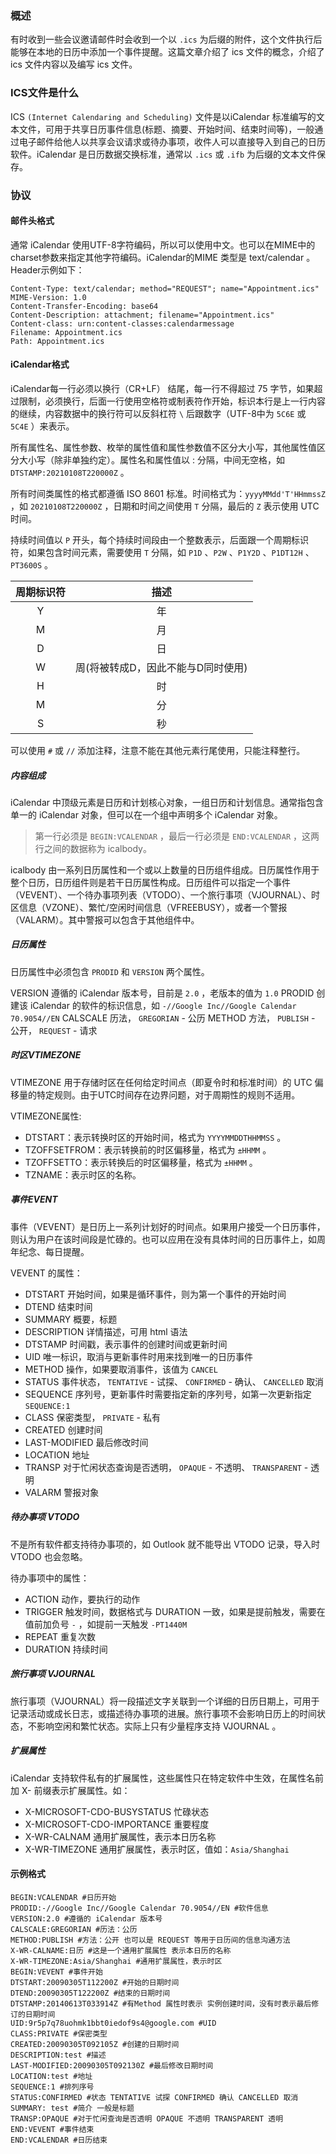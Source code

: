 ### 概述

有时收到一些会议邀请邮件时会收到一个以 `.ics` 为后缀的附件，这个文件执行后能够在本地的日历中添加一个事件提醒。这篇文章介绍了 ics 文件的概念，介绍了 ics 文件内容以及编写 ics 文件。

### ICS文件是什么

ICS `(Internet Calendaring and Scheduling)` 文件是以iCalendar 标准编写的文本文件，可用于共享日历事件信息(标题、摘要、开始时间、结束时间等)，一般通过电子邮件给他人以共享会议请求或待办事项，收件人可以直接导入到自己的日历软件。iCalendar 是日历数据交换标准，通常以 `.ics` 或 `.ifb` 为后缀的文本文件保存。

### 协议

#### 邮件头格式

通常 iCalendar 使用UTF-8字符编码，所以可以使用中文。也可以在MIME中的charset参数来指定其他字符编码。iCalendar的MIME 类型是 text/calendar 。Header示例如下：

```
Content-Type: text/calendar; method="REQUEST"; name="Appointment.ics"
MIME-Version: 1.0
Content-Transfer-Encoding: base64
Content-Description: attachment; filename="Appointment.ics"
Content-class: urn:content-classes:calendarmessage
Filename: Appointment.ics
Path: Appointment.ics
```

#### iCalendar格式

iCalendar每一行必须以换行（CR+LF） 结尾，每一行不得超过 75 字节，如果超过限制，必须换行，后面一行使用空格符或制表符作开始，标识本行是上一行内容的继续，内容数据中的换行符可以反斜杠符 `\` 后跟数字（UTF-8中为 `5C6E` 或 `5C4E` ）来表示。

所有属性名、属性参数、枚举的属性值和属性参数值不区分大小写，其他属性值区分大小写（除非单独约定）。属性名和属性值以 : 分隔，中间无空格，如 `DTSTAMP:20210108T220000Z` 。

所有时间类属性的格式都遵循 ISO 8601 标准。时间格式为：`yyyyMMdd'T'HHmmssZ` ，如 `20210108T220000Z` ，日期和时间之间使用 `T` 分隔，最后的 `Z` 表示使用 UTC 时间。

持续时间值以 `P` 开头，每个持续时间段由一个整数表示，后面跟一个周期标识符，如果包含时间元素，需要使用 `T` 分隔，如 `P1D` 、`P2W` 、`P1Y2D` 、`P1DT12H` 、`PT3600S` 。

| 周期标识符 |                描述                |
| :--------: | :--------------------------------: |
|     Y     |                 年                 |
|     M     |                 月                 |
|     D     |                 日                 |
|     W     | 周(将被转成D，因此不能与D同时使用) |
|     H     |                 时                 |
|     M     |                 分                 |
|     S     |                 秒                 |

可以使用 `#` 或 `//` 添加注释，注意不能在其他元素行尾使用，只能注释整行。

##### 内容组成

iCalendar 中顶级元素是日历和计划核心对象，一组日历和计划信息。通常指包含单一的 iCalendar 对象，但可以在一个组中声明多个 iCalendar 对象。

> 第一行必须是 `BEGIN:VCALENDAR` ，最后一行必须是 `END:VCALENDAR` ，这两行之间的数据称为 icalbody。

icalbody 由一系列日历属性和一个或以上数量的日历组件组成。日历属性作用于整个日历，日历组件则是若干日历属性构成。日历组件可以指定一个事件（VEVENT）、一个待办事项列表（VTODO）、一个旅行事项（VJOURNAL）、时区信息（VZONE）、繁忙/空闲时间信息（VFREEBUSY），或者一个警报（VALARM）。其中警报可以包含于其他组件中。

##### 日历属性

日历属性中必须包含 `PRODID` 和 `VERSION` 两个属性。

VERSION 遵循的 iCalendar 版本号，目前是 `2.0` ，老版本的值为 `1.0`
PRODID 创建该 iCalendar 的软件的标识信息，如 `-//Google Inc//Google Calendar 70.9054//EN`
CALSCALE 历法， `GREGORIAN` - 公历
METHOD 方法， `PUBLISH` - 公开， `REQUEST` - 请求

##### 时区VTIMEZONE

VTIMEZONE 用于存储时区在任何给定时间点（即夏令时和标准时间）的 UTC 偏移量的特定规则。由于UTC时间存在边界问题，对于周期性的规则不适用。

VTIMEZONE属性:

* DTSTART：表示转换时区的开始时间，格式为 `YYYYMMDDTHHMMSS` 。
* TZOFFSETFROM：表示转换前的时区偏移量，格式为 `±HHMM` 。
* TZOFFSETTO：表示转换后的时区偏移量，格式为 `±HHMM` 。
* TZNAME：表示时区的名称。

##### 事件EVENT

事件（VEVENT）是日历上一系列计划好的时间点。如果用户接受一个日历事件，则认为用户在该时间段是忙碌的。也可以应用在没有具体时间的日历事件上，如周年纪念、每日提醒。

VEVENT 的属性：

* DTSTART 开始时间，如果是循环事件，则为第一个事件的开始时间
* DTEND 结束时间
* SUMMARY 概要，标题
* DESCRIPTION 详情描述，可用 html 语法
* DTSTAMP 时间戳，表示事件的创建时间或更新时间
* UID 唯一标识，取消与更新事件时用来找到唯一的日历事件
* METHOD 操作，如果要取消事件，该值为 `CANCEL`
* STATUS 事件状态， `TENTATIVE` - 试探、 `CONFIRMED` - 确认、 `CANCELLED` 取消
* SEQUENCE 序列号，更新事件时需要指定新的序列号，如第一次更新指定 `SEQUENCE:1`
* CLASS 保密类型， `PRIVATE` - 私有
* CREATED 创建时间
* LAST-MODIFIED 最后修改时间
* LOCATION 地址
* TRANSP 对于忙闲状态查询是否透明， `OPAQUE` - 不透明、 `TRANSPARENT` - 透明
* VALARM 警报对象

##### 待办事项 VTODO

不是所有软件都支持待办事项的，如 Outlook 就不能导出 VTODO 记录，导入时 VTODO 也会忽略。

待办事项中的属性：

* ACTION 动作，要执行的动作
* TRIGGER 触发时间，数据格式与 DURATION 一致，如果是提前触发，需要在值前加负号 `-` ，如提前一天触发 `-PT1440M`
* REPEAT 重复次数
* DURATION 持续时间

##### 旅行事项 VJOURNAL

旅行事项（VJOURNAL）将一段描述文字关联到一个详细的日历日期上，可用于记录活动或成长日志，或描述待办事项的进展。旅行事项不会影响日历上的时间状态，不影响空闲和繁忙状态。实际上只有少量程序支持 VJOURNAL 。

##### 扩展属性

iCalendar 支持软件私有的扩展属性，这些属性只在特定软件中生效，在属性名前加 X- 前缀表示扩展属性。如：

* X-MICROSOFT-CDO-BUSYSTATUS 忙碌状态
* X-MICROSOFT-CDO-IMPORTANCE 重要程度
* X-WR-CALNAM 通用扩展属性，表示本日历名称
* X-WR-TIMEZONE 通用扩展属性，表示时区，值如：`Asia/Shanghai`

#### 示例格式

```
BEGIN:VCALENDAR #日历开始
PRODID:-//Google Inc//Google Calendar 70.9054//EN #软件信息
VERSION:2.0 #遵循的 iCalendar 版本号
CALSCALE:GREGORIAN #历法：公历
METHOD:PUBLISH #方法：公开 也可以是 REQUEST 等用于日历间的信息沟通方法
X-WR-CALNAME:日历 #这是一个通用扩展属性 表示本日历的名称
X-WR-TIMEZONE:Asia/Shanghai #通用扩展属性，表示时区
BEGIN:VEVENT #事件开始
DTSTART:20090305T112200Z #开始的日期时间
DTEND:20090305T122200Z #结束的日期时间
DTSTAMP:20140613T033914Z #有Method 属性时表示 实例创建时间，没有时表示最后修订的日期时间
UID:9r5p7q78uohmk1bbt0iedof9s4@google.com #UID
CLASS:PRIVATE #保密类型
CREATED:20090305T092105Z #创建的日期时间
DESCRIPTION:test #描述
LAST-MODIFIED:20090305T092130Z #最后修改日期时间
LOCATION:test #地址
SEQUENCE:1 #排列序号
STATUS:CONFIRMED #状态 TENTATIVE 试探 CONFIRMED 确认 CANCELLED 取消
SUMMARY: test #简介 一般是标题
TRANSP:OPAQUE #对于忙闲查询是否透明 OPAQUE 不透明 TRANSPARENT 透明
END:VEVENT #事件结束
END:VCALENDAR #日历结束
```